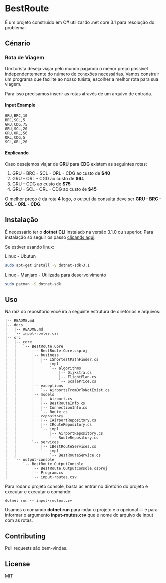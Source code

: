 # BestRoute

É um projeto construído em C# utilizando .net core 3.1 para resolução do problema:

## Cénario ##

### Rota de Viagem ###

Um turista deseja viajar pelo mundo pagando o menor preço possível independentemente do número de conexões necessárias.
Vamos construir um programa que facilite ao nosso turista, escolher a melhor rota para sua viagem.

Para isso precisamos inserir as rotas através de um arquivo de entrada.

#### Input Example #####
```csv
GRU,BRC,10
BRC,SCL,5
GRU,CDG,75
GRU,SCL,20
GRU,ORL,56
ORL,CDG,5
SCL,ORL,20
```

#### Explicando #### 
Caso desejemos viajar de **GRU** para **CDG** existem as seguintes rotas:

1. GRU - BRC - SCL - ORL - CDG ao custo de **$40**
2. GRU - ORL - CGD ao custo de **$64**
3. GRU - CDG ao custo de **$75**
4. GRU - SCL - ORL - CDG ao custo de **$45**

O melhor preço é da rota **4** logo, o output da consulta deve ser **GRU - BRC - SCL - ORL - CDG**.


## Instalação

É necessário ter o **dotnet CLI** instalado na versão 3.1.0 ou superior. Para instalação só seguir os passo [clicando aqui](https://dotnet.microsoft.com/download "download dotnet CLI").

Se estiver usando linux:

Linux - Ubutun
```bash
sudo apt-get install -y dotnet-sdk-3.1
```

Linux - Manjaro - Utilizada para desenvolvimento
```bash
sudo pacman -S dotnet-sdk
```


## Uso

Na raiz do repositório você irá a seguinte estrutura de diretórios e arquivos:
```
|-- README.md
|-- docs
|   |-- README.md
|   `-- input-routes.csv
|-- src
|   |-- core
|   |   `-- BestRoute.Core
|   |       |-- BestRoute.Core.csproj          
|   |       |-- business
|   |       |   |-- IShortestPathFinder.cs
|   |       |   `-- impl
|   |       |       `-- algorithms
|   |       |           |-- Dijkstra.cs
|   |       |           |-- FlightPlan.cs
|   |       |           `-- ScalePrice.cs
|   |       |-- exceptions
|   |       |   `-- AirportsFromOrToNotExist.cs
|   |       |-- models
|   |       |   |-- Airport.cs
|   |       |   |-- BestRouteInfo.cs
|   |       |   |-- ConnectionInfo.cs
|   |       |   `-- Route.cs
|   |       |-- repository
|   |       |   |-- IAirportRepository.cs
|   |       |   |-- IRouteRepository.cs
|   |       |   `-- impl
|   |       |       |-- AirportRepository.cs
|   |       |       `-- RouteRepository.cs
|   |       `-- services
|   |           |-- IBestRouteServices.cs
|   |           `-- impl
|   |               `-- BestRouteService.cs
|   `-- output-console
|       `-- BestRoute.OutputConsole
|           |-- BestRoute.OutputConsole.csproj
|           |-- Program.cs
|           |-- input-routes.csv      
```
Para rodar o projeto console, basta ao entrar no diretório do projeto é executar e executar o comando:
```
dotnet run -- input-routes.csv
```
Usamos o comando **dotnet run** para rodar o projeto e o opcional **--** é para informar o argumento **input-routes.csv** que é nome do arquivo de input com as rotas.


## Contributing
Pull requests são bem-vindas.

## License
[MIT](https://choosealicense.com/licenses/mit/)